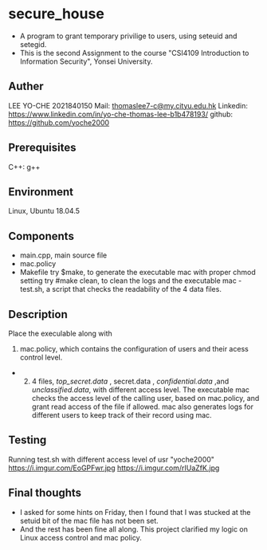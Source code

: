 # secure_house
* A program to grant temporary privilige to users, using seteuid and setegid. 
* This is the second Assignment to the course "CSI4109 Introduction to Information Security", Yonsei University.

## Auther
LEE YO-CHE 2021840150
Mail: thomaslee7-c@my.cityu.edu.hk
Linkedin: https://www.linkedin.com/in/yo-che-thomas-lee-b1b478193/
github: https://github.com/yoche2000


## Prerequisites
C++: g++

## Environment
Linux, Ubuntu 18.04.5

## Components
- main.cpp, main source file
- mac.policy
- Makefile 
    try $make, to generate the executable mac with proper chmod setting
    try #make clean, to clean the logs and the executable mac
-test.sh, a script that checks the readability of the 4 data files.

## Description
Place the execulable along with 
   1. mac.policy, which contains the configuration of users and their acess control level.
*    2. 4 files, *top_secret.data* , secret.data , *confidential.data* ,and *unclassified.data*, with different access level.
The executable mac checks the access level of the calling user, based on mac.policy, and grant read access of the file if allowed.
mac also generates logs for different users to keep track of their record using mac.

## Testing
Running test.sh with different access level of usr "yoche2000"
https://i.imgur.com/EoGPFwr.jpg
https://i.imgur.com/rIUaZfK.jpg

## Final thoughts
* I asked for some hints on Friday, then I found that I was stucked at the setuid bit of the mac file has not been set.
* And the rest has been fine all along. This project clarified my logic on Linux access control and mac policy. 
